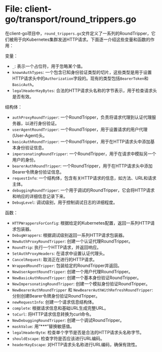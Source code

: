 # File: client-go/transport/round_trippers.go

在client-go项目中，`round_trippers.go`文件定义了一系列的RoundTripper，它们被用于向Kubernetes集群发送HTTP请求。下面逐一介绍这些变量和函数的作用：

变量：
- `_`: 表示一个占位符，用于忽略某个值。
- `knownAuthTypes`: 一个包含已知身份验证类型的切片，这些类型是用于设置HTTP请求头中的`Authorization`字段的。现有的类型包括`BearerToken`和`BasicAuth`。
- `legalHeaderKeyBytes`: 合法的HTTP请求头名称的字节表示，用于检查请求头是否有效。

结构体：
- `authProxyRoundTripper`: 一个RoundTripper，负责将请求代理到认证代理服务器，以进行身份验证。
- `userAgentRoundTripper`: 一个RoundTripper，用于设置请求的用户代理(User-Agent)头。
- `basicAuthRoundTripper`: 一个RoundTripper，用于在HTTP请求头中添加基本身份验证信息。
- `impersonatingRoundTripper`: 一个RoundTripper，用于在请求中模拟另一个用户的身份。
- `bearerAuthRoundTripper`: 一个RoundTripper，用于在HTTP请求头中添加Bearer令牌身份验证信息。
- `requestInfo`: 一个结构体，包含有关HTTP请求的信息，如方法、URL和请求主体。
- `debuggingRoundTripper`: 一个用于调试的RoundTripper，它会将HTTP请求和响应的详细信息记录下来。
- `DebugLevel`: 调试级别，用于控制调试日志的详细程度。

函数：
- `HTTPWrappersForConfig`: 根据给定的Kubernetes配置，返回一系列HTTP请求包装器。
- `DebugWrappers`: 根据调试级别返回一系列HTTP请求包装器。
- `NewAuthProxyRoundTripper`: 创建一个认证代理RoundTripper。
- `RoundTrip`: 执行一个HTTP请求，并返回响应。
- `SetAuthProxyHeaders`: 在请求中设置认证代理头。
- `CancelRequest`: 取消正在进行的HTTP请求。
- `WrappedRoundTripper`: 包装给定的RoundTripper并返回。
- `NewUserAgentRoundTripper`: 创建一个用户代理RoundTripper。
- `NewBasicAuthRoundTripper`: 创建一个基本身份验证RoundTripper。
- `NewImpersonatingRoundTripper`: 创建一个模拟身份验证RoundTripper。
- `NewBearerAuthRoundTripper` 和 `NewBearerAuthWithRefreshRoundTripper`: 分别创建Bearer令牌身份验证RoundTripper。
- `newRequestInfo`: 创建一个请求信息结构体。
- `complete`: 根据请求信息和基础URL生成完整URL。
- `toCurl`: 将HTTP请求信息转换为curl命令。
- `NewDebuggingRoundTripper`: 创建一个调试RoundTripper。
- `maskValue`: 用“***”替换敏感值。
- `legalHeaderByte`: 检查单个字节是否是合法的HTTP请求头名称字节。
- `shouldEscape`: 检查字符是否应该进行URL编码。
- `headerKeyEscape`: 对HTTP请求头名称进行URL编码，确保有效性。

